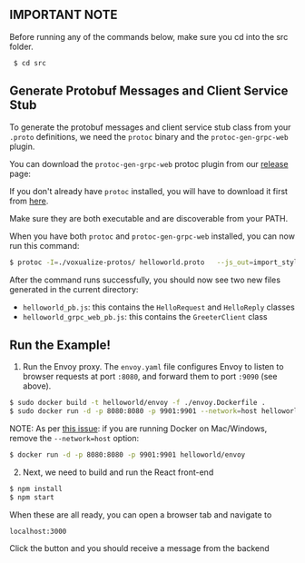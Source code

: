 
## IMPORTANT NOTE
Before running any of the commands below, make sure you cd into the src folder.
```
 $ cd src
```

## Generate Protobuf Messages and Client Service Stub

To generate the protobuf messages and client service stub class from your
`.proto` definitions, we need the `protoc` binary and the
`protoc-gen-grpc-web` plugin.

You can download the `protoc-gen-grpc-web` protoc plugin from our
[release](https://github.com/grpc/grpc-web/releases) page:

If you don't already have `protoc` installed, you will have to download it
first from [here](https://github.com/protocolbuffers/protobuf/releases).

Make sure they are both executable and are discoverable from your PATH.

When you have both `protoc` and `protoc-gen-grpc-web` installed, you can now
run this command:

```sh
$ protoc -I=./voxualize-protos/ helloworld.proto   --js_out=import_style=commonjs:./voxualize-protos/   --grpc-web_out=import_style=commonjs,mode=grpcwebtext:./voxualize-protos/

```

After the command runs successfully, you should now see two new files generated
in the current directory:

 - `helloworld_pb.js`: this contains the `HelloRequest` and `HelloReply`
   classes
 - `helloworld_grpc_web_pb.js`: this contains the `GreeterClient` class
 
## Run the Example!
 
 1. Run the Envoy proxy. The `envoy.yaml` file configures Envoy to listen to
 browser requests at port `:8080`, and forward them to port `:9090` (see
 above).

 ```sh
 $ sudo docker build -t helloworld/envoy -f ./envoy.Dockerfile .
 $ sudo docker run -d -p 8080:8080 -p 9901:9901 --network=host helloworld/envoy
 ```

NOTE: As per [this issue](https://github.com/grpc/grpc-web/issues/436):
if you are running Docker on Mac/Windows, remove the `--network=host` option:

 ```sh
 $ docker run -d -p 8080:8080 -p 9901:9901 helloworld/envoy
 ```

2. Next, we need to build and run the React front-end
```sh
$ npm install
$ npm start
```

When these are all ready, you can open a browser tab and navigate to

```
localhost:3000
```

Click the button and you should receive a message from the backend